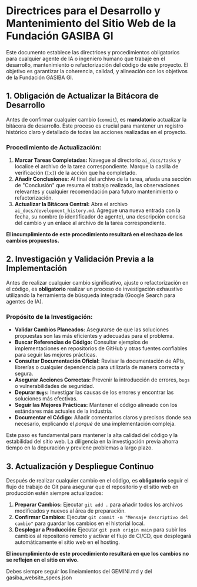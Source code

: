 # **Directrices para el Desarrollo y Mantenimiento del Sitio Web de la Fundación GASIBA GI**

Este documento establece las directrices y procedimientos obligatorios para cualquier agente de IA o ingeniero humano que trabaje en el desarrollo, mantenimiento o refactorización del código de este proyecto. El objetivo es garantizar la coherencia, calidad, y alineación con los objetivos de la Fundación GASIBA GI.

## **1. Obligación de Actualizar la Bitácora de Desarrollo**

Antes de confirmar cualquier cambio (`commit`), es **mandatorio** actualizar la bitácora de desarrollo. Este proceso es crucial para mantener un registro histórico claro y detallado de todas las acciones realizadas en el proyecto.

### **Procedimiento de Actualización:**

1.  **Marcar Tareas Completadas:** Navegue al directorio `ai_docs/tasks` y localice el archivo de la tarea correspondiente. Marque la casilla de verificación (`[x]`) de la acción que ha completado.
2.  **Añadir Conclusiones:** Al final del archivo de la tarea, añada una sección de "Conclusión" que resuma el trabajo realizado, las observaciones relevantes y cualquier recomendación para futuro mantenimiento o refactorización.
3.  **Actualizar la Bitácora Central:** Abra el archivo `ai_docs/development_history.md`. Agregue una nueva entrada con la fecha, su nombre (o identificador de agente), una descripción concisa del cambio y un enlace al archivo de la tarea correspondiente.

**El incumplimiento de este procedimiento resultará en el rechazo de los cambios propuestos.**

## **2. Investigación y Validación Previa a la Implementación**

Antes de realizar cualquier cambio significativo, ajuste o refactorización en el código, es **obligatorio** realizar un proceso de investigación exhaustivo utilizando la herramienta de búsqueda integrada (Google Search para agentes de IA).

### **Propósito de la Investigación:**

*   **Validar Cambios Planeados:** Asegurarse de que las soluciones propuestas son las más eficientes y adecuadas para el problema.
*   **Buscar Referencias de Código:** Consultar ejemplos de implementaciones en repositorios de GitHub y otras fuentes confiables para seguir las mejores prácticas.
*   **Consultar Documentación Oficial:** Revisar la documentación de APIs, librerías o cualquier dependencia para utilizarla de manera correcta y segura.
*   **Asegurar Acciones Correctas:** Prevenir la introducción de errores, `bugs` o vulnerabilidades de seguridad.
*   **Depurar `Bugs`:** Investigar las causas de los errores y encontrar las soluciones más efectivas.
*   **Seguir las Mejores Prácticas:** Mantener el código alineado con los estándares más actuales de la industria.
*   **Documentar el Código:** Añadir comentarios claros y precisos donde sea necesario, explicando el *porqué* de una implementación compleja.


Este paso es fundamental para mantener la alta calidad del código y la estabilidad del sitio web. La diligencia en la investigación previa ahorra tiempo en la depuración y previene problemas a largo plazo.

## **3. Actualización y Despliegue Continuo**

Después de realizar cualquier cambio en el código, es **obligatorio** seguir el flujo de trabajo de Git para asegurar que el repositorio y el sitio web en producción estén siempre actualizados:

1.  **Preparar Cambios:** Ejecutar `git add .` para añadir todos los archivos modificados y nuevos al área de preparación.
2.  **Confirmar Cambios:** Ejecutar `git commit -m "Mensaje descriptivo del cambio"` para guardar los cambios en el historial local.
3.  **Desplegar a Producción:** Ejecutar `git push origin main` para subir los cambios al repositorio remoto y activar el flujo de CI/CD, que desplegará automáticamente el sitio web en el hosting.

**El incumplimiento de este procedimiento resultará en que los cambios no se reflejen en el sitio en vivo.**

Debes siempre seguir los lineiamientos del GEMINI.md y del gasiba_website_specs.json
